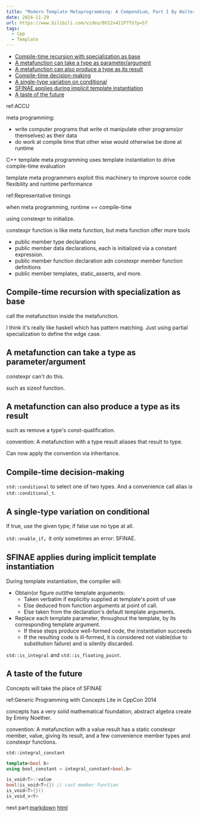 ```yaml
---
title: "Modern Template Metaprogramming: A Compendium, Part I By Walter E. Brown"
date: 2024-11-29
url: https://www.bilibili.com/video/BV12x411P7fU?p=57
tags:
  - Cpp
  - Template
---
```

- [Compile-time recursion with specialization as base](#compile-time-recursion-with-specialization-as-base)
- [A metafunction can take a type as parameter/argument](#a-metafunction-can-take-a-type-as-parameterargument)
- [A metafunction can also produce a type as its result](#a-metafunction-can-also-produce-a-type-as-its-result)
- [Compile-time decision-making](#compile-time-decision-making)
- [A single-type variation on conditional](#a-single-type-variation-on-conditional)
- [SFINAE applies during implicit template instantiation](#sfinae-applies-during-implicit-template-instantiation)
- [A taste of the future](#a-taste-of-the-future)

ref:ACCU

meta programming:

- write computer programs that write ot manipulate other programs(or themselves) as their data
- do work at compile time that other wise would otherwise be done at runtime

C++ template meta programming uses template instantiation to drive compile-time evaluation

template meta programmers exploit this machinery to improve source code flexibility and runtime performance

ref:Representative timings

when meta programming, runtime == compile-time

using constexpr to initialize.

constexpr function is like meta function, but meta function offer more tools

- public member type declarations
- public member data declarations, each is initialized via a constant expression.
- public member function declaration adn constexpr member function definitions
- public member templates, static_asserts, and more.

## Compile-time recursion with specialization as base

call the metafunction inside the metafunction.

I think it's really like haskell which has pattern matching. Just using partial specialization to define the edge case.

## A metafunction can take a type as parameter/argument

constexpr can't do this.

such as sizeof function.

## A metafunction can also produce a type as its result

such as remove a type's const-qualification.

convention: A metafunction with a type result aliases that result to type.

Can now apply the convention via inheritance.

## Compile-time decision-making

`std::conditional` to select one of two types. And a convenience call alias is `std::conditional_t`.

## A single-type variation on conditional

If true, use the given type; if false use no type at all.

`std::enable_if`，it only sometimes an error: SFINAE.

## SFINAE applies during implicit template instantiation

During template instantiation, the compiler will:

- Obtain(or figure out)the template arguments:
  - Taken verbatim if explicitly supplied at template's point of use
  - Else deduced from function arguments at point of call.
  - Else taken from the declaration's default template arguments.
- Replace each template parameter, throughout the template, by its corresponding template argument.
  - If these steps produce well-formed code, the instantiation succeeds
  - If the resulting code is ill-formed, it is considered not viable(due to substitution failure) and is silently discarded.

`std::is_integral` and `std::is_floating_point`.

## A taste of the future

Concepts will take the place of SFINAE

ref:Generic Programming with Concepts Lite in CppCon 2014

concepts has a very solid mathematical foundation, abstract algebra create by Emmy Noether.

convention: A metafunction with a value result has a static constexpr member, value, giving its result, and a few convenience member types and constexpr functions.

`std::integral_constant`

```cpp
template<bool b>
using bool_constant = integral_constant<bool,b>
```

```cpp
is_void<T>::value
bool(is_void<T>{}) // cast member function
is_void<T>{}()
is_void_v<Y>
```

next part:[markdown](./modern_template_metaprogramming_A_compendium_part_ii.md) [html](./modern_template_metaprogramming_A_compendium_part_ii.html)
